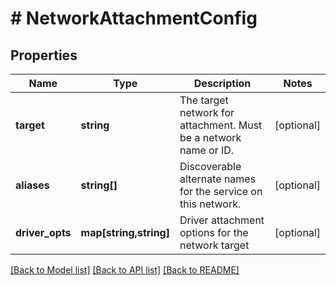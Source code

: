 # # NetworkAttachmentConfig

## Properties

Name | Type | Description | Notes
------------ | ------------- | ------------- | -------------
**target** | **string** | The target network for attachment. Must be a network name or ID. | [optional] 
**aliases** | **string[]** | Discoverable alternate names for the service on this network. | [optional] 
**driver_opts** | **map[string,string]** | Driver attachment options for the network target | [optional] 

[[Back to Model list]](../../README.md#documentation-for-models) [[Back to API list]](../../README.md#documentation-for-api-endpoints) [[Back to README]](../../README.md)


